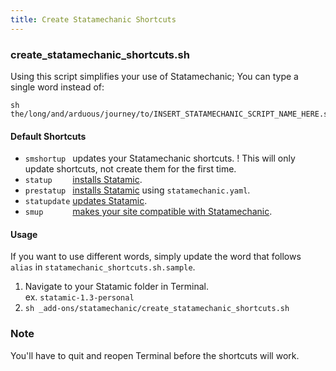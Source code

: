 ```yaml
---
title: Create Statamechanic Shortcuts
---
```


### create_statamechanic_shortcuts.sh
Using this script simplifies your use of Statamechanic; You can type a single word instead of:

    sh the/long/and/arduous/journey/to/INSERT_STATAMECHANIC_SCRIPT_NAME_HERE.sh

#### Default Shortcuts
* `smshortup ` updates your Statamechanic shortcuts. <span class="badge badge-warning">!</span> This will only update shortcuts, not create them for the first time.
* `statup    ` [installs Statamic](#install-statamic).
* `prestatup ` [installs Statamic](#install-statamic) using `statamechanic.yaml`.
* `statupdate` [updates Statamic](#update-statamic).
* `smup      ` [makes your site compatible with Statamechanic](#make-your-existing-site-statamechanic-compatible).

#### Usage
If you want to use different words, simply update the word that follows `alias` in `statamechanic_shortcuts.sh.sample`.

1. Navigate to your Statamic folder in Terminal.  
   <span class="label">ex.</span> `statamic-1.3-personal`
2. `sh _add-ons/statamechanic/create_statamechanic_shortcuts.sh`

### Note
You'll have to quit and reopen Terminal before the shortcuts will work.